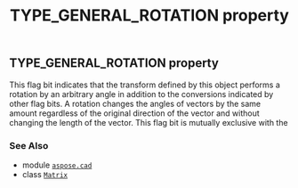 ﻿---
title: TYPE_GENERAL_ROTATION property
second_title: Aspose.CAD for Python via .NET API References
description: 
type: docs
weight: 130
url: /python-net/aspose.cad/matrix/type_general_rotation/
is_root: false
---

## TYPE_GENERAL_ROTATION property


This flag bit indicates that the transform defined by this object
performs a rotation by an arbitrary angle in addition to the
conversions indicated by other flag bits.
A rotation changes the angles of vectors by the same amount
regardless of the original direction of the vector and without
changing the length of the vector.
This flag bit is mutually exclusive with the

### See Also
* module [`aspose.cad`](../../)
* class [`Matrix`](/cad/python-net/aspose.cad/matrix)
